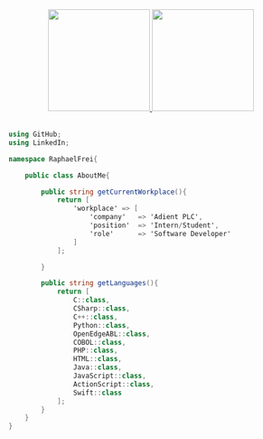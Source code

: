 <div align="center">
  <a href="https://github.com/raphaelfrei">
  <img height="180em" src="https://github-readme-stats.vercel.app/api/top-langs/?username=raphaelfrei&layout=compact&langs_count=8&theme=dracula&hide=c%2B%2B"/>
  <img height="180em" src="https://github-readme-stats.vercel.app/api?username=raphaelfrei&show_icons=true&theme=dracula&include_all_commits=true&count_private=true"/>
</a></div>    
 
<br/> 

```cs    
using GitHub;
using LinkedIn;

namespace RaphaelFrei{

    public class AboutMe{

        public string getCurrentWorkplace(){
            return [
                'workplace' => [
                    'company'   => 'Adient PLC',
                    'position'  => 'Intern/Student',
                    'role'      => 'Software Developer'
                ]
            ];

        }

        public string getLanguages(){
            return [
                C::class,
                CSharp::class,
                C++::class,
                Python::class,
                OpenEdgeABL::class,
                COBOL::class,
                PHP::class,
                HTML::class,
                Java::class,
                JavaScript::class,
                ActionScript::class,
                Swift::class
            ];
        }
    }
}
```
